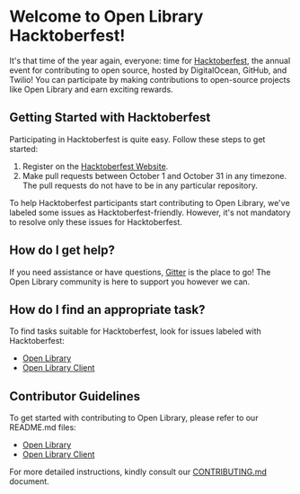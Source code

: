 # Welcome to Open Library Hacktoberfest!

It's that time of the year again, everyone: time for [Hacktoberfest](https://hacktoberfest.com/), the annual event for contributing to open source, hosted by DigitalOcean, GitHub, and Twilio! You can participate by making contributions to open-source projects like Open Library and earn exciting rewards. 

## Getting Started with Hacktoberfest

Participating in Hacktoberfest is quite easy. Follow these steps to get started:

1. Register on the [Hacktoberfest Website](https://hacktoberfest.digitalocean.com/sign_up/register).
2. Make pull requests between October 1 and October 31 in any timezone. The pull requests do not have to be in any particular repository.

To help Hacktoberfest participants start contributing to Open Library, we've labeled some issues as Hacktoberfest-friendly. However, it's not mandatory to resolve only these issues for Hacktoberfest.

## How do I get help?

If you need assistance or have questions, [Gitter](https://gitter.im/theopenlibrary/Lobby) is the place to go! The Open Library community is here to support you however we can.

## How do I find an appropriate task?

To find tasks suitable for Hacktoberfest, look for issues labeled with Hacktoberfest:

- [Open Library](https://github.com/internetarchive/openlibrary/issues?q=is%3Aopen+is%3Aissue+label%3AHacktoberfest)
- [Open Library Client](https://github.com/internetarchive/openlibrary-client/issues?q=is%3Aopen+is%3Aissue+label%3AHacktoberfest)

## Contributor Guidelines

To get started with contributing to Open Library, please refer to our README.md files:

- [Open Library](https://github.com/internetarchive/openlibrary/blob/master/Readme.md)
- [Open Library Client](https://github.com/internetarchive/openlibrary-client/blob/master/README.md)

For more detailed instructions, kindly consult our [CONTRIBUTING.md](https://github.com/internetarchive/openlibrary/blob/master/CONTRIBUTING.md) document.